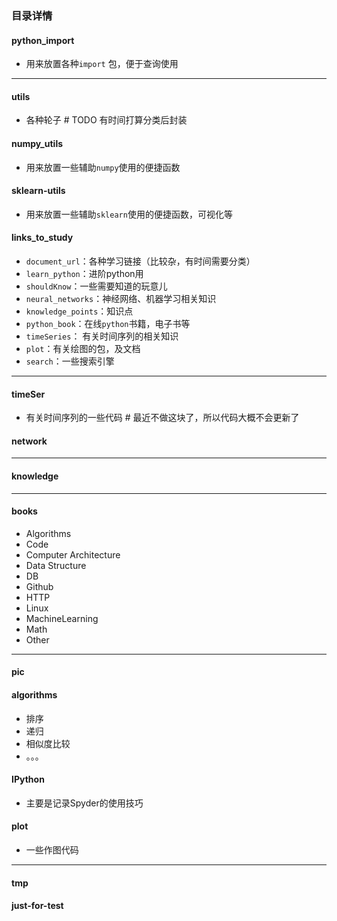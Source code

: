 ### 目录详情

#### python_import 

* 用来放置各种`import` 包，便于查询使用

-------------------------

####  utils

* 各种轮子  # TODO 有时间打算分类后封装

#### numpy_utils

* 用来放置一些辅助`numpy`使用的便捷函数

#### sklearn-utils

* 用来放置一些辅助`sklearn`使用的便捷函数，可视化等



#### links_to_study

* `document_url`：各种学习链接（比较杂，有时间需要分类）
* `learn_python`：进阶python用
* `shouldKnow`：一些需要知道的玩意儿
* `neural_networks`：神经网络、机器学习相关知识
* `knowledge_points`：知识点
* `python_book`：在线`python`书籍，电子书等
* `timeSeries`： 有关时间序列的相关知识
* `plot`：有关绘图的包，及文档
* `search`：一些搜索引擎

--------------------------------

#### timeSer

* 有关时间序列的一些代码  # 最近不做这块了，所以代码大概不会更新了

#### network

----------------------------

#### knowledge

-----------------------

#### books

* Algorithms
* Code
* Computer Architecture
* Data Structure
* DB
* Github
* HTTP
* Linux
* MachineLearning
* Math
* Other

----------------------

#### pic

#### algorithms

* 排序
* 递归
* 相似度比较
* 。。。

#### IPython

* 主要是记录Spyder的使用技巧

#### plot

* 一些作图代码

---------------------------

#### tmp

#### just-for-test





